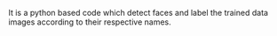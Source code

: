 It is a python based code which detect faces and label the trained data images according to their respective names.
